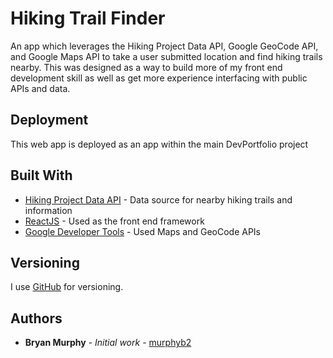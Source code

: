 # Hiking Trail Finder

An app which leverages the Hiking Project Data API, Google GeoCode API, and Google Maps API to take a user submitted location and find hiking trails nearby.
This was designed as a way to build more of my front end development skill as well as get more experience interfacing with public APIs and data.

## Deployment

This web app is deployed as an app within the main DevPortfolio project

## Built With

- [Hiking Project Data API](https://www.hikingproject.com/data) - Data source for nearby hiking trails and information
- [ReactJS](https://reactjs.org/) - Used as the front end framework
- [Google Developer Tools](https://developers.google.com/) - Used Maps and GeoCode APIs

## Versioning

I use [GitHub](https://github.com/murphyb2/Portfolio) for versioning.

## Authors

- **Bryan Murphy** - _Initial work_ - [murphyb2](https://github.com/murphyb2)
